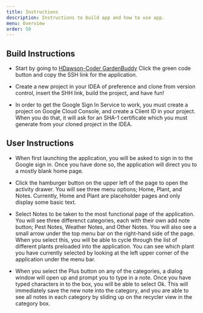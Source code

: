 ```yaml
---
title: Instructions
description: Instructions to build app and how to use app.
menu: Overview
order: 50
---
```


## Build Instructions

* Start by going to 
  [HDawson-Coder GardenBuddy](https://github.com/ddc-java-12/personal-android-project-HDawson-coder)
  Click the green code button and copy the SSH link for the application.
  
* Create a new project in your IDEA of preference and clone from version control, insert the SHH
link, build the project, and have fun!
  
* In order to get the Google Sign In Service to work, you must create a project on Google Cloud 
Console, and create a Client ID in your project. When you do that, it will ask for an SHA-1
  certificate which you must generate from your cloned project in the IDEA.
  
## User Instructions

* When first launching the application, you will be asked to sign in to the Google sign in.
Once you have done so, the application will direct you to a mostly blank home page.
  
* Click the hamburger button on the upper left of the page to open the activity drawer. You will
see three menu options; Home, Plant, and Notes. Currently, Home and Plant are placeholder pages
  and only display some basic text.
  
* Select Notes to be taken to the most functional page of the application. You will see
three differenct categories, each with their own add note button; Pest Notes, Weather Notes,
  and Other Notes. You will also see a small arrow under the top menu bar on the right-hand side
  of the page. When you select this, you will be able to cycle through the list of different 
  plants preloaded into the application. You can see which plant you have currently selected by
  looking at the left upper corner of the application under the menu bar.
  
* When you select the Plus button on any of the categories, a dialog window will open up and prompt 
you to type in a note. Once you have typed characters in to the box, you will be able to select Ok.
  This will immediately save the new note into the category, and you are able to see all notes
  in each category by sliding up on the recycler view in the category box.